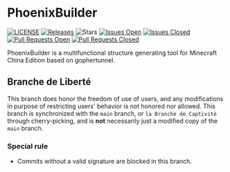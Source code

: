 # PhoenixBuilder

[![LICENSE](https://img.shields.io/badge/License-AGPL%203.0-brightgreen.svg?style=flat)](LICENSE)
[![Releases](https://img.shields.io/github/v/release/LNSSPsd/PhoenixBuilder?display_name=tag&sort=semver)](https://github.com/LNSSPsd/PhoenixBuilder/releases)
![Stars](https://img.shields.io/github/stars/LNSSPsd/PhoenixBuilder.svg?style=falt)
[![Issues Open](https://img.shields.io/github/issues/LNSSPsd/PhoenixBuilder.svg?style=flat)](https://github.com/LNSSPsd/PhoenixBuilder/issues)
[![Issues Closed](https://img.shields.io/github/issues-closed/LNSSPsd/PhoenixBuilder.svg?style=flat&color=success)](https://github.com/LNSSPsd/PhoenixBuilder/issues?q=is%3Aissue+is%3Aclosed)
[![Pull Requests Open](https://img.shields.io/github/issues-pr/LNSSPsd/PhoenixBuilder.svg?style=falt)](https://github.com/LNSSPsd/PhoenixBuilder/pulls)
[![Pull Requests Closed](https://img.shields.io/github/issues-pr-closed/LNSSPsd/PhoenixBuilder.svg?style=falt)](https://github.com/LNSSPsd/PhoenixBuilder/pulls?q=is%3Apr+is%3Aclosed)

PhoenixBuilder is a multifunctional structure generating tool for Minecraft China Edition based on gophertunnel.



## Branche de Liberté
This branch does honor the freedom of use of users, and any modifications in purpose of restricting users' behavior is not honored nor allowed. This branch is synchronized with the `main` branch, or `la Branche de Captivité` through cherry-picking, and is **not** necessarily just a modified copy of the `main` branch.



### Special rule
- Commits without a valid signature are blocked in this branch.
